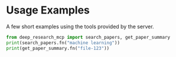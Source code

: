 # Usage Examples

A few short examples using the tools provided by the server.

```python
from deep_research_mcp import search_papers, get_paper_summary
print(search_papers.fn("machine learning"))
print(get_paper_summary.fn("file-123"))
```
